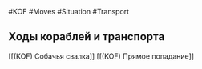 #KOF #Moves #Situation #Transport 

## Ходы кораблей и транспорта
[[(KOF) Собачья свалка]]
[[(KOF) Прямое попадание]]